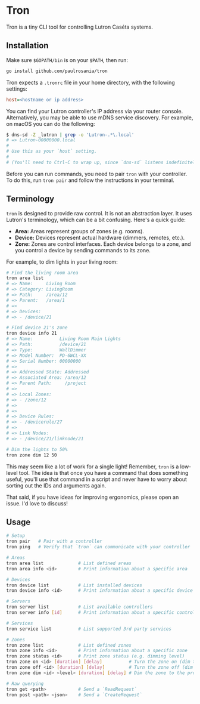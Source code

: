 # Tron

Tron is a tiny CLI tool for controlling Lutron Caséta systems.

## Installation

Make sure `$GOPATH/bin` is on your `$PATH`, then run:

```bash
go install github.com/paulrosania/tron
```

Tron expects a `.tronrc` file in your home directory, with the following
settings:

```ini
host=<hostname or ip address>
```

You can find your Lutron controller's IP address via your router console.
Alternatively, you may be able to use mDNS service discovery. For example, on
macOS you can do the following:

```bash
$ dns-sd -Z _lutron | grep -o 'Lutron-.*\.local'
# => Lutron-00000000.local
#
# Use this as your `host` setting.
#
# (You'll need to Ctrl-C to wrap up, since `dns-sd` listens indefinitely.)
```

Before you can run commands, you need to pair `tron` with your controller. To do
this, run `tron pair` and follow the instructions in your terminal.

## Terminology

`tron` is designed to provide raw control. It is not an abstraction layer. It
uses Lutron's terminology, which can be a bit confusing. Here's a quick guide:

- **Area:** Areas represent groups of zones (e.g. rooms).
- **Device:** Devices represent actual hardware (dimmers, remotes, etc.).
- **Zone:** Zones are control interfaces. Each device belongs to a zone, and
  you control a device by sending commands to its zone.

For example, to dim lights in your living room:

```bash
# Find the living room area
tron area list
# => Name:     Living Room
# => Category: LivingRoom
# => Path:     /area/12
# => Parent:   /area/1
# =>
# => Devices:
# => - /device/21

# Find device 21's zone
tron device info 21
# => Name:          Living Room Main Lights
# => Path:          /device/21
# => Type:          WallDimmer
# => Model Number:  PD-6WCL-XX
# => Serial Number: 00000000
# =>
# => Addressed State: Addressed
# => Associated Area: /area/12
# => Parent Path:     /project
# =>
# => Local Zones:
# => - /zone/12
# =>
# =>
# => Device Rules:
# => - /devicerule/27
# =>
# => Link Nodes:
# => - /device/21/linknode/21

# Dim the lights to 50%
tron zone dim 12 50
```

This may seem like a lot of work for a single light! Remember, `tron` is a
low-level tool. The idea is that once you have a command that does something
useful, you'll use that command in a script and never have to worry about
sorting out the IDs and arguments again.

That said, if you have ideas for improving ergonomics, please open an issue.
I'd love to discuss!

## Usage

```bash
# Setup
tron pair   # Pair with a controller
tron ping   # Verify that `tron` can communicate with your controller

# Areas
tron area list             # List defined areas
tron area info <id>        # Print information about a specific area

# Devices
tron device list           # List installed devices
tron device info <id>      # Print information about a specific device

# Servers
tron server list           # List available controllers
tron server info [id]      # Print information about a specific controller

# Services
tron service list          # List supported 3rd party services

# Zones
tron zone list             # List defined zones
tron zone info <id>        # Print information about a specific zone
tron zone status <id>      # Print zone status (e.g. dimming level)
tron zone on <id> [duration] [delay]          # Turn the zone on (dim to 100)
tron zone off <id> [duration] [delay]         # Turn the zone off (dim to 0)
tron zone dim <id> <level> [duration] [delay] # Dim the zone to the provided level (0-100)

# Raw querying
tron get <path>            # Send a `ReadRequest`
tron post <path> <json>    # Send a `CreateRequest`
```
